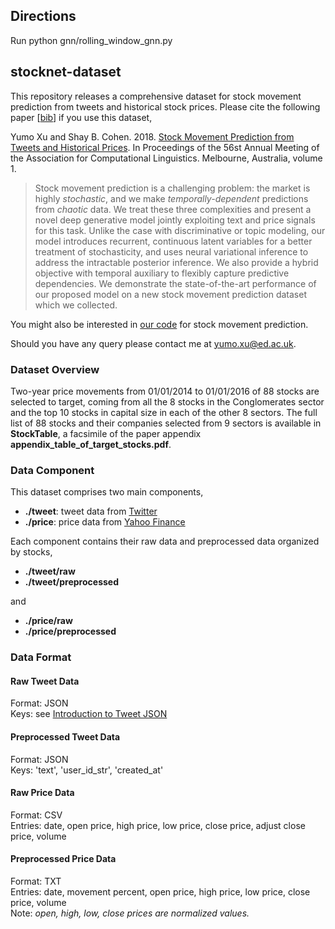 ## Directions

Run python gnn/rolling_window_gnn.py

## stocknet-dataset

This repository releases a comprehensive dataset for stock movement prediction from tweets and historical stock prices. Please cite the following paper [[bib](https://aclanthology.info/papers/P18-1183/p18-1183.bib)] if you use this dataset,  

Yumo Xu and Shay B. Cohen. 2018. [Stock Movement Prediction from Tweets and Historical Prices](http://aclweb.org/anthology/P18-1183). In Proceedings of the 56st Annual Meeting of the Association for Computational Linguistics. Melbourne, Australia, volume 1.
> Stock movement prediction is a challenging problem: the market is highly *stochastic*, and we make *temporally-dependent* predictions from *chaotic* data. We treat these three complexities and present a novel deep generative model jointly exploiting text and price signals for this task. Unlike the case with discriminative or topic modeling, our model introduces recurrent, continuous latent variables for a better treatment of stochasticity, and uses neural variational inference to address the intractable posterior inference. We also provide a hybrid objective with  temporal auxiliary to flexibly capture predictive dependencies. We demonstrate the state-of-the-art performance of our proposed model on a new stock movement prediction dataset which we collected.

You might also be interested in [our code](https://github.com/yumoxu/stocknet-code) for stock movement prediction. 

Should you have any query please contact me at [yumo.xu@ed.ac.uk](mailto:yumo.xu@ed.ac.uk).

### Dataset Overview
Two-year price movements from 01/01/2014 to 01/01/2016 of 88 stocks are selected to target, coming from all the 8 stocks in the Conglomerates sector and the top 10 stocks in capital size in each of the other 8 sectors. The full list of 88 stocks and their companies selected from 9 sectors is available in **StockTable**, a facsimile of the paper appendix **appendix\_table\_of\_target\_stocks.pdf**.

### Data Component
This dataset comprises two main components,

* **./tweet**: tweet data from [Twitter](https://twitter.com/)
* **./price**: price data from [Yahoo Finance](http://nance.yahoo.com/) 

Each component contains their raw data and preprocessed data organized by stocks,  

* **./tweet/raw**
* **./tweet/preprocessed**

and  

* **./price/raw**  
* **./price/preprocessed**

### Data Format

#### Raw Tweet Data
Format: JSON  
Keys: see [Introduction to Tweet JSON](https://developer.twitter.com/en/docs/tweets/data-dictionary/overview/intro-to-tweet-json
)

#### Preprocessed Tweet Data
Format: JSON  
Keys: 'text', 'user\_id\_str', 'created\_at'

#### Raw Price Data
Format: CSV  
Entries: date, open price, high price, low price, close price, adjust close price, volume  

#### Preprocessed Price Data
Format: TXT  
Entries: date, movement percent, open price, high price, low price, close price, volume  
Note: *open, high, low, close prices are normalized values.*


